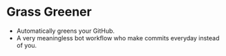 # Grass Greener
* Automatically greens your GitHub.
* A very meaningless bot workflow who make commits everyday instead of you.
